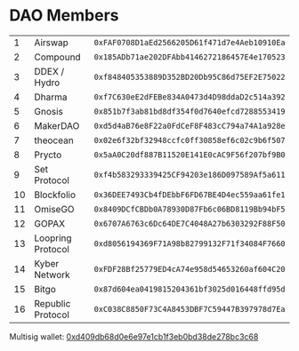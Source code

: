 # DAO Members
|   |      |         |
|---|------|---------|
|1|Airswap|`0xFAF0708D1aEd2566205D61f471d7e4Aeb10910Ea`|
|2| Compound|		          `0x185ADb71ae202DFAbb4146272186457E4e170523`|
|3| DDEX / Hydro|		      `0xf848405353889D352BD20Db95C86d75EF2E75022`|
|4| Dharma		   |         `0xf7C630eE2dFEBe834A0473d4D98ddaD2c514a392`|
|5| Gnosis		    |        `0x851b7f3ab81bd8df354f0d7640efcd7288553419`|
|6| MakerDAO		   |       `0xd5d4aB76e8F22a0FdCeF8F483cC794a74A1a928e`|
|7| theocean		    |      `0x02e6f32bf32948ccfc0ff30858ef6c02c9b6f507`|
|8| Prycto		       |     `0x5aA0C20df887B11520E141E0cAC9F56f207bf9B0`|
|9| Set Protocol		  |    `0xf4b583293339425CF94203e186D097589Af5a611`|
|10| Blockfolio		    |  `0x36DEE7493Cb4fDEbbF6FD67BE4D4ec559aa61fe1`|
|11| OmiseGO		      |    `0x8409DCfCBDb0A78930D87Fb6c06BD8119Bb94bF5`|
|12| GOPAX		        |    `0x6707A6763c6Dc64DE7C4048A27b6303292F88F50`|
|13| Loopring Protocol |	`0xd8056194369F71A98b82799132F71f34084F7660`|
|14| Kyber Network 	   | `0xFDF28Bf25779ED4cA74e958d54653260af604C20`|
|15| Bitgo 		         | `0x87d604ea0419815204361bf3025d016448ffd95d`|
|16| Republic Protocol |	`0xC038C8850F73C4A8453DBF7C59447B397978d7Ea`|


Multisig wallet: [0xd409db68d0e6e97e1cb1f3eb0bd38de278bc3c68](https://etherscan.io/address/0xd409db68d0e6e97e1cb1f3eb0bd38de278bc3c68)
